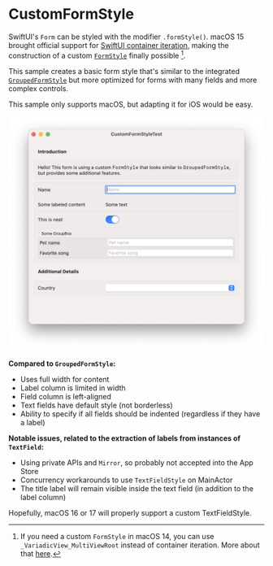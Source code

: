 # CustomFormStyle

SwiftUI's `Form` can be styled with the modifier `.formStyle()`. macOS 15 brought official support for [SwiftUI container iteration](https://developer.apple.com/videos/play/wwdc2024/10146/), making the construction of a custom [`FormStyle`](https://developer.apple.com/documentation/swiftui/formstyle) finally possible [^1].

This sample creates a basic form style that's similar to the integrated [`GroupedFormStyle`](https://developer.apple.com/documentation/swiftui/groupedformstyle) but more optimized for forms with many fields and more complex controls.

This sample only supports macOS, but adapting it for iOS would be easy.

![CustomFormStyle sample image](Sample.png)

**Compared to `GroupedFormStyle`:**

- Uses full width for content
- Label column is limited in width
- Field column is left-aligned
- Text fields have default style (not borderless)
- Ability to specify if all fields should be indented (regardless if they have a label)

**Notable issues, related to the extraction of labels from instances of `TextField`:**

- Using private APIs and `Mirror`, so probably not accepted into the App Store
- Concurrency workarounds to use `TextFieldStyle` on MainActor
- The title label will remain visible inside the text field (in addition to the label column)

Hopefully, macOS 16 or 17 will properly support a custom TextFieldStyle. 


[^1]: If you need a custom `FormStyle` in macOS 14, you can use `_VariadicView_MultiViewRoot` instead of container iteration. More about that [here](https://movingparts.io/variadic-views-in-swiftui).